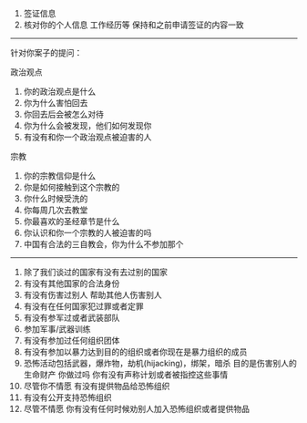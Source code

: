 1. 签证信息
2. 核对你的个人信息 工作经历等 保持和之前申请签证的内容一致
---
针对你案子的提问：

政治观点
1. 你的政治观点是什么
4. 你为什么害怕回去
5.  你回去后会被怎么对待
6. 你为什么会被发现，他们如何发现你
7. 有没有和你一个政治观点被迫害的人 

宗教

1. 你的宗教信仰是什么
2. 你是如何接触到这个宗教的
3. 你什么时候受洗的
4. 你每周几次去教堂
5. 你最喜欢的圣经章节是什么
6. 你认识和你一个宗教的人被迫害的吗
7. 中国有合法的三自教会，你为什么不参加那个

---

1.  除了我们谈过的国家有没有去过别的国家
2.  有没有其他国家的合法身份
3.  有没有伤害过别人  帮助其他人伤害别人
4.  有没有在任何国家犯过罪或者定罪
5.  有没有参军过或者武装部队
6.  参加军事/武器训练
7.  有没有参加过任何组织团体
8.  有没有参加以暴力达到目的的组织或者你现在是暴力组织的成员
9.  恐怖活动包括武器，爆炸物，劫机(hijacking)，绑架，暗杀  目的是伤害别人的生命财产  你做过吗  你有没有声称计划或者被指控这些事情
10.  尽管你不情愿  有没有提供物品给恐怖组织
11.  有没有公开支持恐怖组织
12.  尽管不情愿  你有没有任何时候劝别人加入恐怖组织或者提供物品

<!--stackedit_data:
eyJoaXN0b3J5IjpbLTE2MzI4OTA4NDAsLTIwODg3NDY2MTJdfQ
==
-->